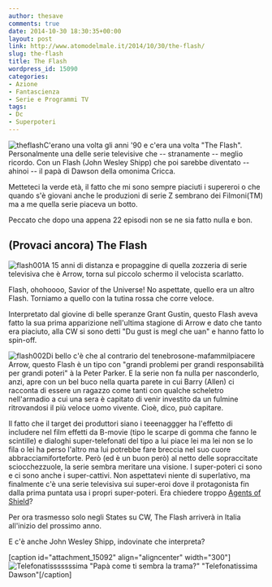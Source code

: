 ```yaml
---
author: thesave
comments: true
date: 2014-10-30 18:30:35+00:00
layout: post
link: http://www.atomodelmale.it/2014/10/30/the-flash/
slug: the-flash
title: The Flash
wordpress_id: 15090
categories:
- Azione
- Fantascienza
- Serie e Programmi TV
tags:
- Dc
- Superpoteri
---
```


![theflash](http://www.atomodelmale.it/wp-content/uploads/2014/10/theflash-300x168.jpg)C'erano una volta gli anni '90 e c'era una volta "The Flash". Personalmente una delle serie televisive che -- stranamente -- meglio ricordo. Con un Flash (John Wesley Shipp) che poi sarebbe diventato -- ahinoi -- il papà di Dawson della omonima Cricca.

Metteteci la verde età, il fatto che mi sono sempre piaciuti i supereroi o che quando s'è giovani anche le produzioni di serie Z sembrano dei Filmoni(TM) ma a me quella serie piaceva un botto.

Peccato che dopo una appena 22 episodi non se ne sia fatto nulla e bon.





## (Provaci ancora) The Flash



![flash001](http://www.atomodelmale.it/wp-content/uploads/2014/10/flash001-200x300.jpg)A 15 anni di distanza e propaggine di quella zozzeria di serie televisiva che è Arrow, torna sul piccolo schermo il velocista scarlatto.

Flash, ohohoooo, Savior of the Universe! No aspettate, quello era un altro Flash. Torniamo a quello con la tutina rossa che corre veloce.

Interpretato dal giovine di belle speranze Grant Gustin, questo Flash aveva fatto la sua prima apparizione nell'ultima stagione di Arrow e dato che tanto era piaciuto, alla CW si sono detti "Du gust is megl che uan" e hanno fatto lo spin-off.

![flash002](http://www.atomodelmale.it/wp-content/uploads/2014/10/flash002-300x200.jpg)Di bello c'è che al contrario del tenebrosone-mafammilpiacere Arrow, questo Flash è un tipo con "grandi problemi per grandi responsabilità per grandi poteri" à la Peter Parker. E la serie non fa nulla per nasconderlo, anzi, apre con un bel buco nella quarta parete in cui Barry (Allen) ci racconta di essere un ragazzo come tanti con qualche scheletro nell'armadio a cui una sera è capitato di venir investito da un fulmine ritrovandosi il più veloce uomo vivente. Cioè, dico, può capitare.

Il fatto che il target dei produttori siano i teeenaggger ha l'effetto di includere nel film effetti da B-movie (tipo le scarpe di gomma che fanno le scintille) e dialoghi super-telefonati del tipo a lui piace lei ma lei non se lo fila o lei ha perso l'altro ma lui potrebbe fare breccia nel suo cuore abbracciamiforteforte.
Però (ed è un buon però) al netto delle sopraccitate sciocchezzuole, la serie sembra meritare una visione. I super-poteri ci sono e ci sono anche i super-cattivi. Non aspettatevi niente di superlativo, ma finalmente c'è una serie televisiva sui super-eroi dove il protagonista fin dalla prima puntata usa i propri super-poteri. Era chiedere troppo [Agents of Shield](http://www.atomodelmale.it/2013/10/03/agents-of-the-s-h-i-e-l-d/)?

Per ora trasmesso solo negli States su CW, The Flash arriverà in Italia all'inizio del prossimo anno.

E c'è anche John Wesley Shipp, indovinate che interpreta?

[caption id="attachment_15092" align="aligncenter" width="300"]![Telefonatisssssssima](http://www.atomodelmale.it/wp-content/uploads/2014/10/flash003-300x200.jpg) "Papà come ti sembra la trama?" "Telefonatissima Dawson"[/caption]
